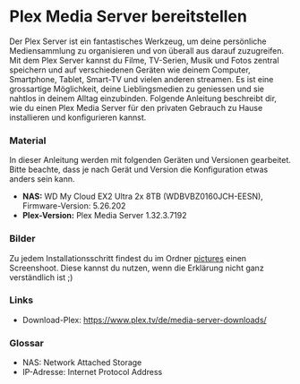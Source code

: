# Plex Media Server bereitstellen

Der Plex Server ist ein fantastisches Werkzeug, um deine persönliche Mediensammlung zu organisieren und von überall aus darauf zuzugreifen. Mit dem Plex Server kannst du Filme, TV-Serien, Musik und Fotos zentral speichern und auf verschiedenen Geräten wie deinem Computer, Smartphone, Tablet, Smart-TV und vielen anderen streamen. Es ist eine grossartige Möglichkeit, deine Lieblingsmedien zu geniessen und sie nahtlos in deinem Alltag einzubinden. Folgende Anleitung beschreibt dir, wie du einen Plex Media Server für den privaten Gebrauch zu Hause installieren und konfigurieren kannst.

### Material
In dieser Anleitung werden mit folgenden Geräten und Versionen gearbeitet. Bitte beachte, dass je nach Gerät und Version  die Konfiguration etwas anders sein kann.
- **NAS:** WD My Cloud EX2 Ultra 2x 8TB (WDBVBZ0160JCH-EESN), Firmware-Version: 5.26.202 
- **Plex-Version:** Plex Media Server 1.32.3.7192

### Bilder
Zu jedem Installationsschritt findest du im Ordner [pictures](pictures) einen Screenshoot. Diese kannst du nutzen, wenn die Erklärung nicht ganz verständlich ist ;)

### Links
- Download-Plex: https://www.plex.tv/de/media-server-downloads/

### Glossar
- NAS: Network Attached Storage
- IP-Adresse: Internet Protocol Address
